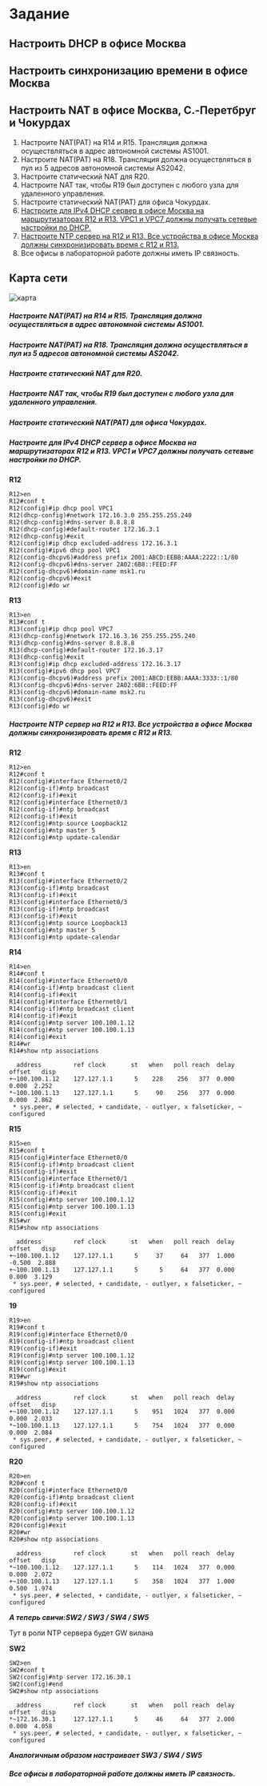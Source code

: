 # Задание

## Настроить DHCP в офисе Москва
## Настроить синхронизацию времени в офисе Москва
## Настроить NAT в офисе Москва, C.-Перетбруг и Чокурдах

1. Настроите NAT(PAT) на R14 и R15. Трансляция должна осуществляться в адрес автономной системы AS1001.
2. Настроите NAT(PAT) на R18. Трансляция должна осуществляться в пул из 5 адресов автономной системы AS2042.
3. Настроите статический NAT для R20.
4. Настроите NAT так, чтобы R19 был доступен с любого узла для удаленного управления.
5. Настроите статический NAT(PAT) для офиса Чокурдах.
6. [Настроите для IPv4 DHCP сервер в офисе Москва на маршрутизаторах R12 и R13. VPC1 и VPC7 должны получать сетевые настройки по DHCP.](https://github.com/pekitel/OTUS-Network/blob/main/%D0%94%D0%BE%D0%BC%D0%B0%D1%88%D0%BD%D0%B8%D0%B5%20%D1%80%D0%B0%D0%B1%D0%BE%D1%82%D1%8B/%D0%9F%D1%80%D0%B0%D0%BA%D1%82%D0%B8%D1%87%D0%B5%D1%81%D0%BA%D0%B0%D1%8F%20%D1%80%D0%B0%D0%B1%D0%BE%D1%82%D0%B0/%D0%9E%D1%81%D0%BD%D0%BE%D0%B2%D0%BD%D1%8B%D0%B5%20%D0%BF%D1%80%D0%BE%D1%82%D0%BE%D0%BA%D0%BE%D0%BB%D1%8B%20%D1%81%D0%B5%D1%82%D0%B8%20%D0%B8%D0%BD%D1%82%D0%B5%D1%80%D0%BD%D0%B5%D1%82/README.md#%D0%BD%D0%B0%D1%81%D1%82%D1%80%D0%BE%D0%B8%D1%82%D0%B5-%D0%B4%D0%BB%D1%8F-ipv4-dhcp-%D1%81%D0%B5%D1%80%D0%B2%D0%B5%D1%80-%D0%B2-%D0%BE%D1%84%D0%B8%D1%81%D0%B5-%D0%BC%D0%BE%D1%81%D0%BA%D0%B2%D0%B0-%D0%BD%D0%B0-%D0%BC%D0%B0%D1%80%D1%88%D1%80%D1%83%D1%82%D0%B8%D0%B7%D0%B0%D1%82%D0%BE%D1%80%D0%B0%D1%85-r12-%D0%B8-r13-vpc1-%D0%B8-vpc7-%D0%B4%D0%BE%D0%BB%D0%B6%D0%BD%D1%8B-%D0%BF%D0%BE%D0%BB%D1%83%D1%87%D0%B0%D1%82%D1%8C-%D1%81%D0%B5%D1%82%D0%B5%D0%B2%D1%8B%D0%B5-%D0%BD%D0%B0%D1%81%D1%82%D1%80%D0%BE%D0%B9%D0%BA%D0%B8-%D0%BF%D0%BE-dhcp)
7. [Настроите NTP сервер на R12 и R13. Все устройства в офисе Москва должны синхронизировать время с R12 и R13.](https://github.com/pekitel/OTUS-Network/blob/main/%D0%94%D0%BE%D0%BC%D0%B0%D1%88%D0%BD%D0%B8%D0%B5%20%D1%80%D0%B0%D0%B1%D0%BE%D1%82%D1%8B/%D0%9F%D1%80%D0%B0%D0%BA%D1%82%D0%B8%D1%87%D0%B5%D1%81%D0%BA%D0%B0%D1%8F%20%D1%80%D0%B0%D0%B1%D0%BE%D1%82%D0%B0/%D0%9E%D1%81%D0%BD%D0%BE%D0%B2%D0%BD%D1%8B%D0%B5%20%D0%BF%D1%80%D0%BE%D1%82%D0%BE%D0%BA%D0%BE%D0%BB%D1%8B%20%D1%81%D0%B5%D1%82%D0%B8%20%D0%B8%D0%BD%D1%82%D0%B5%D1%80%D0%BD%D0%B5%D1%82/README.md#%D0%BD%D0%B0%D1%81%D1%82%D1%80%D0%BE%D0%B8%D1%82%D0%B5-ntp-%D1%81%D0%B5%D1%80%D0%B2%D0%B5%D1%80-%D0%BD%D0%B0-r12-%D0%B8-r13-%D0%B2%D1%81%D0%B5-%D1%83%D1%81%D1%82%D1%80%D0%BE%D0%B9%D1%81%D1%82%D0%B2%D0%B0-%D0%B2-%D0%BE%D1%84%D0%B8%D1%81%D0%B5-%D0%BC%D0%BE%D1%81%D0%BA%D0%B2%D0%B0-%D0%B4%D0%BE%D0%BB%D0%B6%D0%BD%D1%8B-%D1%81%D0%B8%D0%BD%D1%85%D1%80%D0%BE%D0%BD%D0%B8%D0%B7%D0%B8%D1%80%D0%BE%D0%B2%D0%B0%D1%82%D1%8C-%D0%B2%D1%80%D0%B5%D0%BC%D1%8F-%D1%81-r12-%D0%B8-r13)
8. Все офисы в лабораторной работе должны иметь IP связность.

## Карта сети
![карта](https://user-images.githubusercontent.com/112701413/214368302-4736c16b-2152-4cf1-8246-18163acf68bd.jpg)


##### Настроите NAT(PAT) на R14 и R15. Трансляция должна осуществляться в адрес автономной системы AS1001.
##### Настроите NAT(PAT) на R18. Трансляция должна осуществляться в пул из 5 адресов автономной системы AS2042.
##### Настроите статический NAT для R20.
##### Настроите NAT так, чтобы R19 был доступен с любого узла для удаленного управления.
##### Настроите статический NAT(PAT) для офиса Чокурдах.
##### Настроите для IPv4 DHCP сервер в офисе Москва на маршрутизаторах R12 и R13. VPC1 и VPC7 должны получать сетевые настройки по DHCP.

**R12**

```
R12>en
R12#conf t
R12(config)#ip dhcp pool VPC1
R12(dhcp-config)#network 172.16.3.0 255.255.255.240
R12(dhcp-config)#dns-server 8.8.8.8 
R12(dhcp-config)#default-router 172.16.3.1 
R12(dhcp-config)#exit
R12(config)#ip dhcp excluded-address 172.16.3.1
R12(config)#ipv6 dhcp pool VPC1
R12(config-dhcpv6)#address prefix 2001:ABCD:EEBB:AAAA:2222::1/80
R12(config-dhcpv6)#dns-server 2A02:6B8::FEED:FF
R12(config-dhcpv6)#domain-name msk1.ru
R12(config-dhcpv6)#exit
R12(config)#do wr
```

**R13**

```
R13>en
R13#conf t
R13(config)#ip dhcp pool VPC7
R13(dhcp-config)#network 172.16.3.16 255.255.255.240
R13(dhcp-config)#dns-server 8.8.8.8 
R13(dhcp-config)#default-router 172.16.3.17 
R13(dhcp-config)#exit
R13(config)#ip dhcp excluded-address 172.16.3.17
R13(config)#ipv6 dhcp pool VPC7
R13(config-dhcpv6)#address prefix 2001:ABCD:EEBB:AAAA:3333::1/80
R13(config-dhcpv6)#dns-server 2A02:6B8::FEED:FF
R13(config-dhcpv6)#domain-name msk2.ru
R13(config-dhcpv6)#exit
R13(config)#do wr
```

##### Настроите NTP сервер на R12 и R13. Все устройства в офисе Москва должны синхронизировать время с R12 и R13.

**R12**

```
R12>en
R12#conf t
R12(config)#interface Ethernet0/2
R12(config-if)#ntp broadcast
R12(config-if)#exit
R12(config)#interface Ethernet0/3
R12(config-if)#ntp broadcast
R12(config-if)#exit
R12(config)#ntp source Loopback12
R12(config)#ntp master 5
R12(config)#ntp update-calendar
```

**R13**

```
R13>en
R13#conf t
R13(config)#interface Ethernet0/2
R13(config-if)#ntp broadcast
R13(config-if)#exit
R13(config)#interface Ethernet0/3
R13(config-if)#ntp broadcast
R13(config-if)#exit
R13(config)#ntp source Loopback13
R13(config)#ntp master 5
R13(config)#ntp update-calendar
```

**R14**

```
R14>en
R14#conf t
R14(config)#interface Ethernet0/0
R14(config-if)#ntp broadcast client
R14(config-if)#exit
R14(config)#interface Ethernet0/1
R14(config-if)#ntp broadcast client
R14(config-if)#exit
R14(config)#ntp server 100.100.1.12
R14(config)#ntp server 100.100.1.13
R14(config)#exit
R14#wr
R14#show ntp associations 

  address         ref clock       st   when   poll reach  delay  offset   disp
+~100.100.1.12    127.127.1.1      5    228    256   377  0.000   0.000  2.252
*~100.100.1.13    127.127.1.1      5     90    256   377  0.000   0.000  2.862
 * sys.peer, # selected, + candidate, - outlyer, x falseticker, ~ configured
```

**R15**

```
R15>en
R15#conf t
R15(config)#interface Ethernet0/0
R15(config-if)#ntp broadcast client
R15(config-if)#exit
R15(config)#interface Ethernet0/1
R15(config-if)#ntp broadcast client
R15(config-if)#exit
R15(config)#ntp server 100.100.1.12
R15(config)#ntp server 100.100.1.13
R15(config)#exit
R15#wr
R15#show ntp associations 

  address         ref clock       st   when   poll reach  delay  offset   disp
+~100.100.1.12    127.127.1.1      5     37     64   377  1.000  -0.500  2.888
+~100.100.1.13    127.127.1.1      5      5     64   377  0.000   0.000  3.129
 * sys.peer, # selected, + candidate, - outlyer, x falseticker, ~ configured
```

**19**

```
R19>en
R19#conf t
R19(config)#interface Ethernet0/0
R19(config-if)#ntp broadcast client
R19(config-if)#exit
R19(config)#ntp server 100.100.1.12
R19(config)#ntp server 100.100.1.13
R19(config)#exit
R19#wr
R19#show ntp associations 

  address         ref clock       st   when   poll reach  delay  offset   disp
+~100.100.1.12    127.127.1.1      5    951   1024   377  0.000   0.000  2.033
*~100.100.1.13    127.127.1.1      5    754   1024   377  0.000   0.000  2.084
 * sys.peer, # selected, + candidate, - outlyer, x falseticker, ~ configured
```

**R20**

```
R20>en
R20#conf t
R20(config)#interface Ethernet0/0
R20(config-if)#ntp broadcast client
R20(config-if)#exit
R20(config)#ntp server 100.100.1.12
R20(config)#ntp server 100.100.1.13
R20(config)#exit
R20#wr
R20#show ntp associations 

  address         ref clock       st   when   poll reach  delay  offset   disp
*~100.100.1.12    127.127.1.1      5    114   1024   377  0.000   0.000  2.072
+~100.100.1.13    127.127.1.1      5    358   1024   377  1.000   0.500  1.974
 * sys.peer, # selected, + candidate, - outlyer, x falseticker, ~ configured
```

***А теперь свичи:SW2 / SW3 / SW4 / SW5***

Тут в роли NTP сервера будет GW вилана

**SW2**

```
SW2>en
SW2#conf t
SW2(config)#ntp server 172.16.30.1
SW2(config)#end
SW2#show ntp associations 

  address         ref clock       st   when   poll reach  delay  offset   disp
*~172.16.30.1     127.127.1.1      5     46     64   377  2.000   0.000  4.058
 * sys.peer, # selected, + candidate, - outlyer, x falseticker, ~ configured
```
***Аналогичным образом настраивает SW3 / SW4 / SW5***

##### Все офисы в лабораторной работе должны иметь IP связность.
